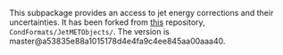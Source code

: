 This subpackage provides an access to jet energy corrections and their uncertainties. It has been forked from [this](https://github.com/miquork/jecsys) repository, `CondFormats/JetMETObjects/`. The version is master@a53835e88a1015178d4e4fa9c4ee845aa00aaa40.
